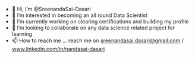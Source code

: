 - 👋 Hi, I’m @SreenandaSai-Dasari
- 👀 I’m interested in becoming an all round Data Scientist
- 🌱 I’m currently working on clearing certifications and building my profile
- 💞️ I’m looking to collaborate on any data science related project for learning
- 📫 How to reach me ... reach me on sreenandasai.dasari@gmail.com / www.linkedin.com/in/nandasai-dasari



<!---
SreenandaSai-Dasari/SreenandaSai-Dasari is a ✨ special ✨ repository because its `README.md` (this file) appears on your GitHub profile.
You can click the Preview link to take a look at your changes.
--->
